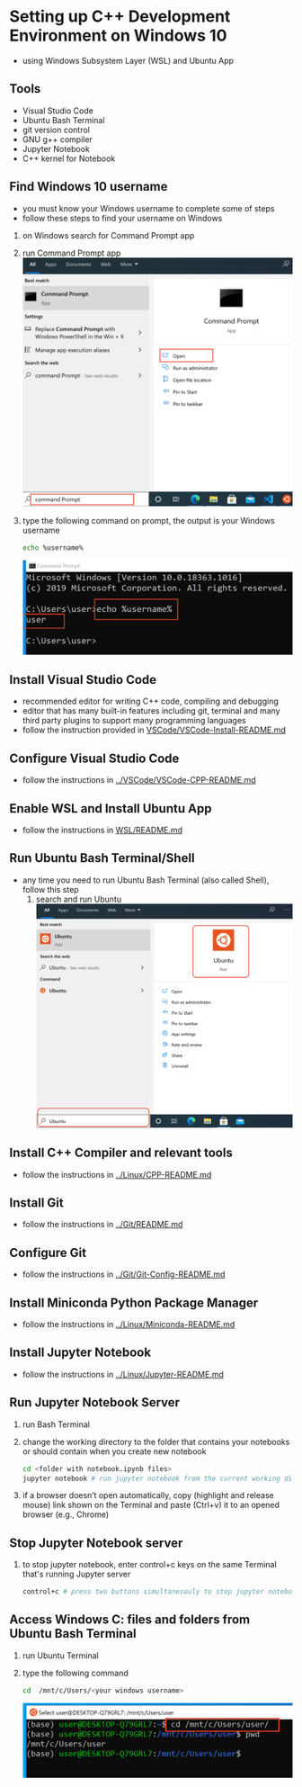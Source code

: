 # Setting up C++ Development Environment on Windows 10

- using Windows Subsystem Layer (WSL) and Ubuntu App

## Tools

- Visual Studio Code
- Ubuntu Bash Terminal
- git version control
- GNU g++ compiler
- Jupyter Notebook
- C++ kernel for Notebook

## Find Windows 10 username

- you must know your Windows username to complete some of steps
- follow these steps to find your username on Windows

1. on Windows search for Command Prompt app
2. run Command Prompt app
    ![Command Prompt](CmdPrompt.png)
3. type the following command on prompt, the output is your Windows username

    ```bash
    echo %username%
    ```

    ![Username](Username.png)

## Install Visual Studio Code

- recommended editor for writing C++ code, compiling and debugging
- editor that has many built-in features including git, terminal and many third party plugins to support many programming languages
- follow the instruction provided in [VSCode/VSCode-Install-README.md](VSCode/VSCode-Install-README.md)

## Configure Visual Studio Code

- follow the instructions in [../VSCode/VSCode-CPP-README.md](../VSCode/VSCode-CPP-README.md)

## Enable WSL and Install Ubuntu App

- follow the instructions in [WSL/README.md](WSL/README.md)

## Run Ubuntu Bash Terminal/Shell

- any time you need to run Ubuntu Bash Terminal (also called Shell), follow this step
    1. search and run Ubuntu
    ![Run Ubuntu](WSL/WSL-Run-Ubuntu.png)

## Install C++ Compiler and relevant tools

- follow the instructions in [../Linux/CPP-README.md](../Linux/CPP-README.md)

## Install Git

- follow the instructions in [../Git/README.md](../Git/README.md)

## Configure Git

- follow the instructions in [../Git/Git-Config-README.md](../Git/Git-Config-README.md)

## Install Miniconda Python Package Manager

- follow the instructions in [../Linux/Miniconda-README.md](../Linux/Miniconda-README.md)

## Install Jupyter Notebook

- follow the instructions in [../Linux/Jupyter-README.md](../Linux/Jupyter-README.md)

## Run Jupyter Notebook Server

1. run Bash Terminal
2. change the working directory to the folder that contains your notebooks or should contain when you create new notebook

    ```bash
    cd <folder with notebook.ipynb files>
    jupyter notebook # run jupyter notebook from the current working directory
    ```

3. if a browser doesn’t open automatically, copy (highlight and release mouse) link shown on the Terminal and paste (Ctrl+v) it to an opened browser (e.g., Chrome)

## Stop Jupyter Notebook server

1. to stop jupyter notebook, enter control+c keys on the same Terminal that's running Jupyter server

    ```bash
    control+c # press two buttons simultanesouly to stop jupyter notebook server
    ```

## Access Windows C: files and folders from Ubuntu Bash Terminal

1. run Ubuntu Terminal
2. type the following command

    ```bash
    cd  /mnt/c/Users/<your windows username>
    ```

    ![Access Windows](WSL/WindowsDrive.png)
